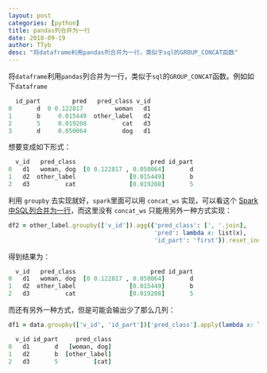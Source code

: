 ```yaml
---
layout: post
categories: [python]
title: pandas列合并为一行
date: 2018-09-19
author: TTyb
desc: "将dataframe利用pandas列合并为一行，类似于sql的GROUP_CONCAT函数"
---
```


将`dataframe`利用`pandas`列合并为一行，类似于`sql`的`GROUP_CONCAT`函数。例如如下`dataframe`

~~~ruby
  id_part         pred   pred_class v_id
0       d  0 0.122817         woman   d1
1       b     0.015449  other_label   d2
2       5     0.019208          cat   d3
3       d     0.050064          dog   d1
~~~

想要变成如下形式：

~~~ruby
  v_id   pred_class                     pred id_part
0   d1   woman, dog  [0 0.122817 , 0.050064]       d
1   d2  other_label               [0.015449]       b
2   d3          cat               [0.019208]       5
~~~

利用 `groupby` 去实现就好，`spark`里面可以用 `concat_ws` 实现，可以看这个 [Spark中SQL列合并为一行](http://www.tybai.com/scala/Spark%E4%B8%ADSQL%E5%88%97%E5%90%88%E5%B9%B6%E4%B8%BA%E4%B8%80%E8%A1%8C.html)，而这里没有 `concat_ws` 只能用另外一种方式实现：

~~~ruby
df2 = other_label.groupby(['v_id']).agg({'pred_class': [', '.join],
                                         'pred': lambda x: list(x),
                                         'id_part': 'first'}).reset_index()
~~~


得到结果为：

~~~ruby
  v_id   pred_class                     pred id_part
0   d1   woman, dog  [0 0.122817 , 0.050064]       d
1   d2  other_label               [0.015449]       b
2   d3          cat               [0.019208]       5
~~~

而还有另外一种方式，但是可能会输出少了那么几列：

~~~ruby
df1 = data.groupby(['v_id', 'id_part'])['pred_class'].apply(lambda x: list(x)).reset_index()
~~~

~~~ruby
  v_id id_part     pred_class
0   d1       d   [woman, dog]
1   d2       b  [other_label]
2   d3       5          [cat]
~~~